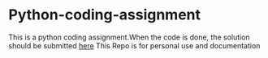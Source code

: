 # Python-coding-assignment
This is a python coding assignment.When the code is done, the solution should be submitted [here](https://goo.gl/sQnJFR)
This Repo is for personal use and documentation
